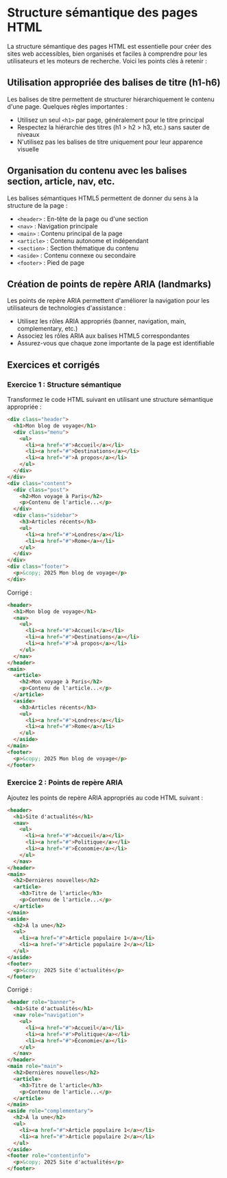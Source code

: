 # Structure sémantique des pages HTML

La structure sémantique des pages HTML est essentielle pour créer des sites web accessibles, bien organisés et faciles à comprendre pour les utilisateurs et les moteurs de recherche. Voici les points clés à retenir :

## Utilisation appropriée des balises de titre (h1-h6)

Les balises de titre permettent de structurer hiérarchiquement le contenu d'une page. Quelques règles importantes :

- Utilisez un seul `<h1>` par page, généralement pour le titre principal
- Respectez la hiérarchie des titres (h1 > h2 > h3, etc.) sans sauter de niveaux
- N'utilisez pas les balises de titre uniquement pour leur apparence visuelle

## Organisation du contenu avec les balises section, article, nav, etc.

Les balises sémantiques HTML5 permettent de donner du sens à la structure de la page :

- `<header>` : En-tête de la page ou d'une section
- `<nav>` : Navigation principale
- `<main>` : Contenu principal de la page
- `<article>` : Contenu autonome et indépendant
- `<section>` : Section thématique du contenu
- `<aside>` : Contenu connexe ou secondaire
- `<footer>` : Pied de page

## Création de points de repère ARIA (landmarks)

Les points de repère ARIA permettent d'améliorer la navigation pour les utilisateurs de technologies d'assistance :

- Utilisez les rôles ARIA appropriés (banner, navigation, main, complementary, etc.)
- Associez les rôles ARIA aux balises HTML5 correspondantes
- Assurez-vous que chaque zone importante de la page est identifiable

## Exercices et corrigés

### Exercice 1 : Structure sémantique

Transformez le code HTML suivant en utilisant une structure sémantique appropriée :

```html
<div class="header">
  <h1>Mon blog de voyage</h1>
  <div class="menu">
    <ul>
      <li><a href="#">Accueil</a></li>
      <li><a href="#">Destinations</a></li>
      <li><a href="#">À propos</a></li>
    </ul>
  </div>
</div>
<div class="content">
  <div class="post">
    <h2>Mon voyage à Paris</h2>
    <p>Contenu de l'article...</p>
  </div>
  <div class="sidebar">
    <h3>Articles récents</h3>
    <ul>
      <li><a href="#">Londres</a></li>
      <li><a href="#">Rome</a></li>
    </ul>
  </div>
</div>
<div class="footer">
  <p>&copy; 2025 Mon blog de voyage</p>
</div>
```

Corrigé :

```html
<header>
  <h1>Mon blog de voyage</h1>
  <nav>
    <ul>
      <li><a href="#">Accueil</a></li>
      <li><a href="#">Destinations</a></li>
      <li><a href="#">À propos</a></li>
    </ul>
  </nav>
</header>
<main>
  <article>
    <h2>Mon voyage à Paris</h2>
    <p>Contenu de l'article...</p>
  </article>
  <aside>
    <h3>Articles récents</h3>
    <ul>
      <li><a href="#">Londres</a></li>
      <li><a href="#">Rome</a></li>
    </ul>
  </aside>
</main>
<footer>
  <p>&copy; 2025 Mon blog de voyage</p>
</footer>
```

### Exercice 2 : Points de repère ARIA

Ajoutez les points de repère ARIA appropriés au code HTML suivant :

```html
<header>
  <h1>Site d'actualités</h1>
  <nav>
    <ul>
      <li><a href="#">Accueil</a></li>
      <li><a href="#">Politique</a></li>
      <li><a href="#">Économie</a></li>
    </ul>
  </nav>
</header>
<main>
  <h2>Dernières nouvelles</h2>
  <article>
    <h3>Titre de l'article</h3>
    <p>Contenu de l'article...</p>
  </article>
</main>
<aside>
  <h2>À la une</h2>
  <ul>
    <li><a href="#">Article populaire 1</a></li>
    <li><a href="#">Article populaire 2</a></li>
  </ul>
</aside>
<footer>
  <p>&copy; 2025 Site d'actualités</p>
</footer>
```

Corrigé :

```html
<header role="banner">
  <h1>Site d'actualités</h1>
  <nav role="navigation">
    <ul>
      <li><a href="#">Accueil</a></li>
      <li><a href="#">Politique</a></li>
      <li><a href="#">Économie</a></li>
    </ul>
  </nav>
</header>
<main role="main">
  <h2>Dernières nouvelles</h2>
  <article>
    <h3>Titre de l'article</h3>
    <p>Contenu de l'article...</p>
  </article>
</main>
<aside role="complementary">
  <h2>À la une</h2>
  <ul>
    <li><a href="#">Article populaire 1</a></li>
    <li><a href="#">Article populaire 2</a></li>
  </ul>
</aside>
<footer role="contentinfo">
  <p>&copy; 2025 Site d'actualités</p>
</footer>
```